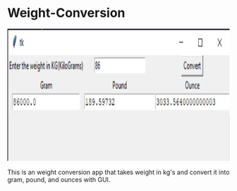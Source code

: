 # Weight-Conversion

<img src="weight-conversion-1.png" height="300" width="600"></img>

This is an weight conversion app that takes weight in kg's and convert it into gram, pound, and ounces with GUI.
